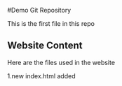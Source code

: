 #Demo Git Repository

This is the first file in this repo

## Website Content

Here are the files used in the website

1.new index.html added
